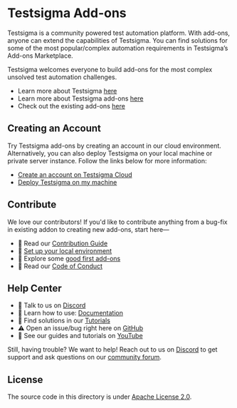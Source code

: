 # Testsigma Add-ons


Testsigma is a community powered test automation platform. With add-ons, anyone can extend the capabilities of Testsigma. You can find solutions for some of the most popular/complex automation requirements in Testsigma’s Add-ons Marketplace. 

Testsigma welcomes everyone to build add-ons for the most complex unsolved test automation challenges. 

* Learn more about Testsigma [here](https://testsigma.com)
* Learn more about Testsigma add-ons [here](https://testsigma.com/docs/addons/what-is-an-addon/)
* Check out the existing add-ons [here](https://testsigma.com/addons)


## **Creating an Account**

Try Testsigma add-ons by creating an account in our cloud environment. Alternatively, you can also deploy Testsigma on your local machine or private server instance. Follow the links below for more information:

* [Create an account on Testsigma Cloud](https://testsigma.com/signup)
* [Deploy Testsigma on my machine](https://testsigma.com/docs/getting-started/setup/overview/)


## **Contribute**

We love our contributors! If you'd like to contribute anything from a bug-fix in existing addon to creating new add-ons, start here—

* 📖 Read our [Contribution Guide](CONTRIBUTING.md)
* 🧩 [Set up your local environment](CONTRIBUTING.md#-setup-for-local-development)
* 👾 Explore some [good first add-ons](https://github.com/testsigmahq/testsigma-addons/issues?q=is%3Aopen+is%3Aissue+label%3A%22good+first+addon%22)
* 📕 Read our [Code of Conduct](CODE_OF_CONDUCT.md)


## **Help Center**

* 💬 Talk to us on [Discord](https://discord.com/invite/5caWS7R6QX)
* 📄 Learn how to use: [Documentation](https://testsigma.com/docs)
* 📄 Find solutions in our [Tutorials](https://testsigma.com/tutorials/)
* ⚠️ Open an issue/bug right here on [GitHub](https://github.com/testsigmahq/testsigma-addons/issues/new/choose)
* 🎦 See our guides and tutorials on [YouTube](https://www.youtube.com/testsigma)

Still, having trouble? We want to help! Reach out to us on [Discord](https://discord.com/invite/5caWS7R6QX) to get support and ask questions on our [community forum](https://github.com/testsigmahq/testsigma/discussions).


## **License**

The source code in this directory is under [Apache License 2.0](LICENSE).
